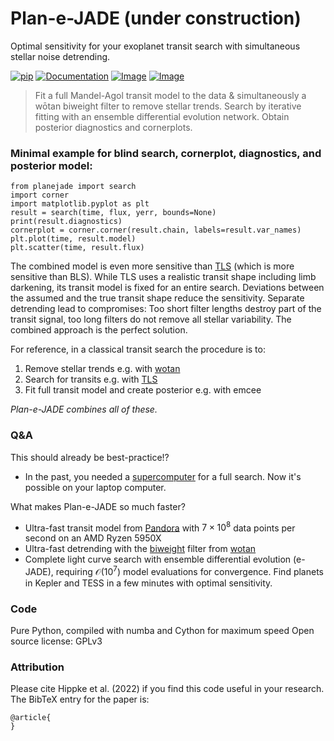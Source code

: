 Plan-e-JADE (under construction)
====================

Optimal sensitivity for your exoplanet transit search with simultaneous stellar noise detrending.

[![pip](https://img.shields.io/badge/pip-install%20planejade-blue.svg)](https://pypi.org/project/planejade/)
[![Documentation](https://img.shields.io/badge/documentation-%E2%9C%93-blue.svg)](https://planejade.readthedocs.io/en/latest/index.html)
[![Image](https://img.shields.io/badge/Examples-%E2%9C%93-blue.svg)](https://github.com/hippke/planejade/tree/main/examples)
[![Image](https://img.shields.io/badge/arXiv-2205.09410-blue.svg)](https://arxiv.org/abs/2205.09410)

>Fit a full Mandel-Agol transit model to the data & simultaneously a wōtan biweight filter to remove stellar trends. Search by iterative fitting with an ensemble differential evolution network. Obtain posterior diagnostics and cornerplots.

### Minimal example for blind search, cornerplot, diagnostics, and posterior model:
```
from planejade import search
import corner
import matplotlib.pyplot as plt
result = search(time, flux, yerr, bounds=None)
print(result.diagnostics)
cornerplot = corner.corner(result.chain, labels=result.var_names)
plt.plot(time, result.model)
plt.scatter(time, result.flux)
```

The combined model is even more sensitive than [TLS](https://github.com/hippke/tls) (which is more sensitive than BLS). While TLS uses a realistic transit shape including limb darkening, its transit model is fixed for an entire search. Deviations between the assumed and the true transit shape reduce the sensitivity. Separate detrending lead to compromises: Too short filter lengths destroy part of the transit signal, too long filters do not remove all stellar variability. The combined approach is the perfect solution. 

For reference, in a classical transit search the procedure is to:
1. Remove stellar trends e.g. with [wotan](https://github.com/hippke/wotan)
2. Search for transits e.g. with [TLS](https://github.com/hippke/tls)
3. Fit full transit model and create posterior e.g. with emcee

*Plan-e-JADE combines all of these.*

### Q&A
This should already be best-practice!?
- In the past, you needed a [supercomputer](https://ui.adsabs.harvard.edu/abs/2020AJ....159..283T/abstract) for a full search. Now it's possible on your laptop computer.

What makes Plan-e-JADE so much faster?
- Ultra-fast transit model from [Pandora](https://github.com/hippke/pandora) with $7\times10^8$ data points per second on an AMD Ryzen 5950X
- Ultra-fast detrending with the [biweight](https://github.com/hippke/wotan/blob/master/tutorials/02%20Sliders.ipynb) filter from [wotan](https://github.com/hippke/wotan)
- Complete light curve search with ensemble differential evolution (e-JADE), requiring $\mathcal{O}(10^7)$ model evaluations for convergence. Find planets in Kepler and TESS in a few minutes with optimal sensitivity.

### Code
Pure Python, compiled with numba and Cython for maximum speed
Open source license: GPLv3


### Attribution
Please cite Hippke et al. (2022) if you find this code useful in your research. The BibTeX entry for the paper is:
```
@article{
}
```
